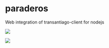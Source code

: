 # paraderos
Web integration of transantiago-client for nodejs

<a href="https://lima.codeclimate.com/github/fabianwgl/paraderos"><img src="https://lima.codeclimate.com/github/fabianwgl/paraderos/badges/gpa.svg" /></a>

<a href="https://david-dm.org/fabianwgl/paraderos.svg"><img
src="https://david-dm.org/fabianwgl/paraderos.svg" /></a>

